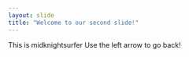 ```yaml
---
layout: slide
title: "Welcome to our second slide!"
---
```

This is midknightsurfer
Use the left arrow to go back!
